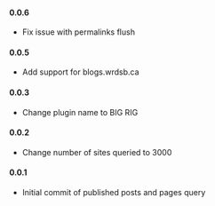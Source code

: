 #### 0.0.6
* Fix issue with permalinks flush

#### 0.0.5
* Add support for blogs.wrdsb.ca

#### 0.0.3
* Change plugin name to BIG RIG

#### 0.0.2
* Change number of sites queried to 3000

#### 0.0.1
* Initial commit of published posts and pages query
